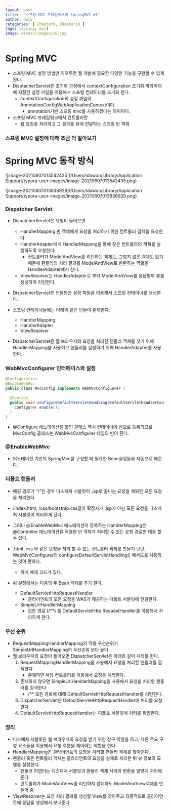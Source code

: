 ```yaml
---
layout: post
title:  "스프링 MVC 프레임워크와 SpringMVC #1"
author: dwl5
categories: [ Chapter9, Chapter10 ]
tags: [spring, mvc]
image: assets/images/16.jpg
---
```


# Spring MVC

- 스프링 MVC 설정 방법만 익혀두면 웹 개발에 필요한 다양한 기능을 구현할 수 있게 된다.
- DisptacherServlet은 초기화 과정에서 contextConfiguration 초기화 파라미터에 지정한 설정 파일을 이용해서 스프링 컨테이너를 초기화 한다.
  - contextConfiguration의 설정 파일이 AnnotationConfigWebApplicationContext이다.
    - annotation기반 스프링 mvc를 사용하겠다는 의미이다.
- 스프링 MVC 프레임워크에서 컨트롤러란
  - 웹 요청을 처리하고 그 결과를 뷰에 전달하는 스프링 빈 객체

### 스프링 MVC 설정에 대해 조금 더 알아보기



# Spring MVC 동작 방식

![image-20210607013542435](/Users/idawon/Library/Application Support/typora-user-images/image-20210607013542435.png)



![image-20210607013836929](/Users/idawon/Library/Application Support/typora-user-images/image-20210607013836929.png)

### Dispatcher Servlet

- DispatcherServlet은 요청이 들어오면
  - HandlerMapping 빈 객체에게 요청을 처리하기 위한 컨트롤러 검색을 요청한다.
  - HandlerAdapter에게 HandlerMapping을 통해 찾은 컨트롤러의 객체를 실행하도록 요청한다.
    - 컨트롤러가 ModelAndView를 리턴하는 객체도, 그렇지 않은 객체도 있기 때문에 핸들러의 처리 결과를 ModelAndView로 반환하는 역할을 HandlerAdapter에서 한다.
  - ViewResolver는 HandlerAdapter로 부터 ModelAndView를 응답받아 뷰를 생성하여 리턴한다.

- DispatcherServlet은 전달받은 설정 파일을 이용해서 스프링 컨테이너를 생성한다. 
- 스프링 컨테이너들에는 아래와 같은 빈들이 존재한다.
  - HandlerMapping
  - HandlerAdapter
  - ViewResolver

- DispatcherServlet은 웹 브라우저의 요청을 처리할 핸들러 객체를 찾기 위해 HandlerMapping을 사용하고 핸들러를 실행하기 위해 HandlerAdapter를 사용한다.

### WebMvcConfigurer 인터페이스와 설정

```Java
@Configuration
@EnableWebMvc
public class MvcConfig implements WebMvcConfiguerer {
	
  @Overide
  public void configureDefaultServletHandling(DefaultServletHandlerConfigurer configurer) {
    configurer.enable();
  }
}
```



- @Configure 애노테이션을 붙인 클래스 역시 컨테이너에 빈으로 등록되므로 MvcConfig 클래스는 WebMvcConfigurer 타입의 빈이 된다.

### @EnableWebMvc

- 어노테이션 기반의 SpringMvc를 구성할 때 필요한 Bean설정들을 자동으로 해준다.



### 디폴트 핸들러

- 매핑 경로가 "/"인 경우 디스패처 서블릿이 .jsp로 끝나는 요청을 제외한 모든 요청을 처리한다.
- /index.html, /css/bootstrap.css같이 확장자가 .jsp가 아닌 모든 요청을 디스패처 서블릿이 처리하게 된다.

- 그러나 @EnableWebMvc 애노테이션이 등록하는 HandlerMapping은 @Controller 애노테이션을 적용한 빈 객체가 처리할 수 있는 요청 경로만 대응 할 수 있다.

- .html .css 와 같은 요청을 처리 할 수 있는 컨트롤러 객체를 만들기 보단, WebMvcConfigurer의 configureDefaultServletHandling() 메서드를 사용하는 것이 편하다.
  - 위에 예제 코드가 있다.
- 위 설정에서는 다음의 두 Bean 객체를 추가 한다.
  - DefaultServletHttpRequestHandler
    - 클라이언트의 모든 요청을 WAS가 제공하는 디폴트 서블릿에 전달한다.
  - SimpleUrlHandlerMapping
    - 모든 경로 (/**) 를 DefaultServletHttp RequestHandler를 이용해서 처리하게 한다.

### 우선 순위

- RequestMappingHandlerMapping의 적용 우선순위가 SimpleUrlHandlerMapping의 우선순위 보다 높다.
- 웹 브라우저의 요청이 들어오면 DispatcherServlet은 아래와 같이 처리를 한다.
  1. RequestMappingHandlerMapping을 사용해서 요청을 처리할 핸들러를 검색한다.
     - 존재하면 해당 컨트롤러를 이용해서 요청을 처리한다.
  2. 존재하지 않으면 SimpleUrlHanlderMapping을 사용해서 요청을 처리할 핸들러를 검색한다.
     - /** 모든 경로에 대해 DefaultServletHttpRequestHandler를 리턴한다.
  3. DispatcherServlet은 DefaultServletHttpRequestHandler에 처리를 요청한다.
  4. DefaultServletHttpRequestHandler는 디폴트 서블릿에 처리를 위임한다.

### 정리

- 디스패처 서블릿은 웹 브라우저의 요청을 받기 위한 창구 역할을 하고, 다른 주요 구성 요소들을 이용해서 요청 흐름을 제어하는 역할을 한다.
- HandlerMapping은 클라이언트의 요청을 처리할 핸들러 객체를 찾아준다.
- 핸들러 혹은 컨트롤러 객체는 클라리언트의 요청을 실제로 처리한 뒤 뷰 정보와 모델을 설정한다.
  - 핸들러 어뎁터는 디스패처 서블릿과 핸들러 객체 사이의 변환을 알맞게 처리해 준다.
  - 컨트롤러가 ModelAndView를 리턴하지 않더라도 ModelAndView객체를 만들어 줌
- ViewResolver는 요청 처리 결과를 생성할 View를 찾아주고 최종적으로 클라이언트에 응답을 생성해서 보내준다.

